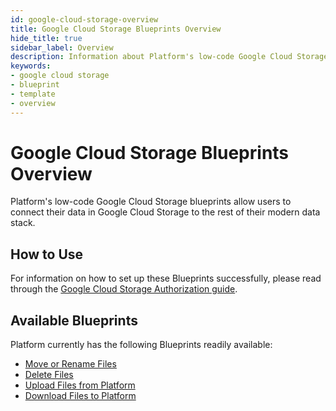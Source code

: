 ```yaml
---
id: google-cloud-storage-overview
title: Google Cloud Storage Blueprints Overview
hide_title: true
sidebar_label: Overview
description: Information about Platform's low-code Google Cloud Storage templates.
keywords:
- google cloud storage
- blueprint
- template
- overview
---
```


# Google Cloud Storage Blueprints Overview

Platform's low-code Google Cloud Storage blueprints allow users to connect their data in Google Cloud Storage to the rest of their modern data stack.


## How to Use
For information on how to set up these Blueprints successfully, please read through the [Google Cloud Storage Authorization guide](google-cloud-storage-authorization.md).


## Available Blueprints
Platform currently has the following Blueprints readily available:

- [Move or Rename Files](google-cloud-storage-move-or-rename-files.md)
- [Delete Files](google-cloud-storage-remove-files.md)
- [Upload Files from Platform](google-cloud-storage-upload-files.md)
- [Download Files to Platform](google-cloud-storage-download-files.md)

